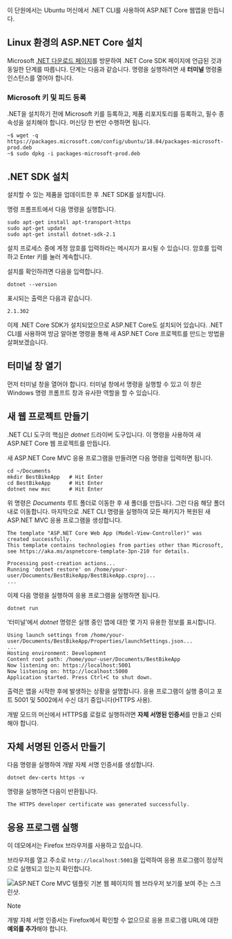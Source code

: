 이 단원에서는 Ubuntu 머신에서 .NET CLI를 사용하여 ASP.NET Core 웹앱을 만듭니다.

## <a name="aspnet-core-installation-on-linux-environment"></a>Linux 환경의 ASP.NET Core 설치

Microsoft [.NET 다운로드 페이지](https://www.microsoft.com/net/download)를 방문하여 .NET Core SDK 페이지에 언급된 것과 동일한 단계를 따릅니다. 단계는 다음과 같습니다. 명령을 실행하려면 새 **터미널** 명령줄 인스턴스를 열어야 합니다.

### <a name="register-microsoft-key-and-feed"></a>Microsoft 키 및 피드 등록

.NET을 설치하기 전에 Microsoft 키를 등록하고, 제품 리포지토리를 등록하고, 필수 종속성을 설치해야 합니다. 머신당 한 번만 수행하면 됩니다.

```console
~$ wget -q https://packages.microsoft.com/config/ubuntu/18.04/packages-microsoft-prod.deb
~$ sudo dpkg -i packages-microsoft-prod.deb
```

## <a name="install-the-net-sdk"></a>.NET SDK 설치

설치할 수 있는 제품을 업데이트한 후 .NET SDK를 설치합니다.

명령 프롬프트에서 다음 명령을 실행합니다.

```console
sudo apt-get install apt-transport-https
sudo apt-get update
sudo apt-get install dotnet-sdk-2.1
```

설치 프로세스 중에 계정 암호를 입력하라는 메시지가 표시될 수 있습니다. 암호를 입력하고 Enter 키를 눌러 계속합니다.

설치를 확인하려면 다음을 입력합니다.

```console
dotnet --version
```

표시되는 출력은 다음과 같습니다.

```console
2.1.302
```

이제 .NET Core SDK가 설치되었으므로 ASP.NET Core도 설치되어 있습니다. .NET CLI를 사용하여 방금 알아본 명령을 통해 새 ASP.NET Core 프로젝트를 만드는 방법을 살펴보겠습니다.

## <a name="open-a-terminal-window"></a>터미널 창 열기

먼저 터미널 창을 열어야 합니다. 터미널 창에서 명령을 실행할 수 있고 이 창은 Windows 명령 프롬프트 창과 유사한 역할을 할 수 있습니다.

## <a name="create-a-new-web-project"></a>새 웹 프로젝트 만들기

.NET CLI 도구의 핵심은 *dotnet* 드라이버 도구입니다. 이 명령을 사용하여 새 ASP.NET Core 웹 프로젝트를 만듭니다.

새 ASP.NET Core MVC 응용 프로그램을 만들려면 다음 명령을 입력하면 됩니다.

```console
cd ~/Documents
mkdir BestBikeApp   # Hit Enter
cd BestBikeApp      # Hit Enter
dotnet new mvc      # Hit Enter
```

위 명령은 *Documents* 루트 폴더로 이동한 후 새 폴더를 만듭니다. 그런 다음 해당 폴더 내로 이동합니다. 마지막으로 .NET CLI 명령을 실행하여 모든 패키지가 복원된 새 ASP.NET MVC 응용 프로그램을 생성합니다.

```console
The template "ASP.NET Core Web App (Model-View-Controller)" was created successfully.
This template contains technologies from parties other than Microsoft, see https://aka.ms/aspnetcore-template-3pn-210 for details.

Processing post-creation actions...
Running 'dotnet restore' on /home/your-user/Documents/BestBikeApp/BestBikeApp.csproj...
...
```

이제 다음 명령을 실행하여 응용 프로그램을 실행하면 됩니다.

```console
dotnet run
```

‘터미널’에서 *dotnet* 명령은 실행 중인 앱에 대한 몇 가지 유용한 정보를 표시합니다.

```console
Using launch settings from /home/your-user/Documents/BestBikeApp/Properties/launchSettings.json...
...
Hosting environment: Development
Content root path: /home/your-user/Documents/BestBikeApp
Now listening on: https://localhost:5001
Now listening on: http://localhost:5000
Application started. Press Ctrl+C to shut down.
```

출력은 앱을 시작한 후에 발생하는 상황을 설명합니다. 응용 프로그램이 실행 중이고 포트 5001 및 5002에서 수신 대기 중입니다(HTTPS 사용).

개발 모드의 머신에서 HTTPS를 로컬로 실행하려면 **자체 서명된 인증서**를 만들고 신뢰해야 합니다.

## <a name="create-a-self-signed-certificate"></a>자체 서명된 인증서 만들기

다음 명령을 실행하여 개발 자체 서명 인증서를 생성합니다.

```console
dotnet dev-certs https -v
```

명령을 실행하면 다음이 반환됩니다.

```console
The HTTPS developer certificate was generated successfully.
```

## <a name="run-the-application"></a>응용 프로그램 실행

이 데모에서는 Firefox 브라우저를 사용하고 있습니다.

브라우저를 열고 주소로 `http://localhost:5001`을 입력하여 응용 프로그램이 정상적으로 실행되고 있는지 확인합니다.

![ASP.NET Core MVC 템플릿 기본 웹 페이지의 웹 브라우저 보기를 보여 주는 스크린샷.](../media/5-asp-core-mvc-default-template.PNG)

> [!NOTE]
> 개발 자체 서명 인증서는 Firefox에서 확인할 수 없으므로 응용 프로그램 URL에 대한 **예외를 추가**해야 합니다.
